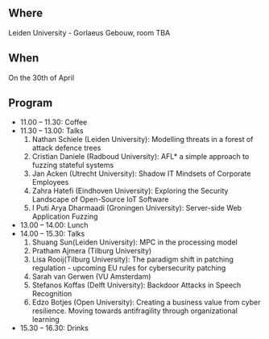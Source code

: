 ## Where

Leiden University - Gorlaeus Gebouw, room TBA 

## When

On the 30th of April 

## Program
-	11.00 – 11.30: Coffee 
-	11.30 – 13.00: Talks
	1.  Nathan Schiele (Leiden University): Modelling threats in a forest of attack defence trees
	2.  Cristian Daniele (Radboud University): AFL* a simple approach to fuzzing stateful systems
	3.  Jan Acken (Utrecht University): Shadow IT Mindsets of Corporate Employees
	4.  Zahra Hatefi (Eindhoven University): Exploring the Security Landscape of Open-Source IoT Software
	5.  I Puti Arya Dharmaadi (Groningen University): Server-side Web Application Fuzzing
-	13.00 – 14.00: Lunch 
-	14.00 – 15.30: Talks
	1. Shuang Sun(Leiden University): MPC in the processing model
	2. Pratham Ajmera (Tilburg University)
	3. Lisa Rooij(Tilburg University): The paradigm shift in patching regulation - upcoming EU rules for cybersecurity patching
	4. Sarah van Gerwen (VU Amsterdam)
	5. Stefanos Koffas (Delft University): Backdoor Attacks in Speech Recognition
	6. Edzo Botjes (Open University): Creating a business value from cyber resilience. Moving towards antifragility through organizational learning
-	15.30 – 16.30: Drinks